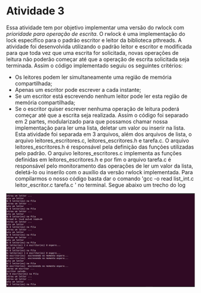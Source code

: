 # Atividade 3
Essa atividade tem por objetivo implementar uma versão do rwlock com *prioridade para operação de escrita*. O rwlock é uma implementação do lock específico para o padrão escritor e leitor da biblioteca pthreads.
A atividade foi desenvolvida utilizando o padrão leitor e escritor e modificada para que toda vez que uma escrita for solicitada, novas operações de leitura não poderão começar até que a operação de escrita solicitada seja terminada. Assim o código implementado seguiu os seguintes critérios:
* Os leitores podem ler simultaneamente uma região de memória compartilhada;
* Apenas um escritor pode escrever a cada instante;
* Se um escritor está escrevendo nenhum leitor pode ler esta região de memória compartilhada;
* Se o escritor quiser escrever nenhuma operação de leitura poderá começar até que a escrita seja realizada.
Assim o código foi separado em 2 partes, modularizado para que possamos chamar nossa implementação para ler uma lista, deletar um valor ou inserir na lista.
Esta atividade foi separada em 3 arquivos, além dos arquivos de lista, o arquivo leitores_escritores.c, leitores_escritores.h e tarefa.c.
O arquivo leitores_escritores.h é responsável pela definição das funções utilizadas pelo padrão. O arquivo leitores_escritores.c implementa as funções definidas em leitores_escritores.h e por fim o arquivo tarefa.c é responsável pelo monitoramento das operações de ler um valor da lista, deletá-lo ou inserilo com o auxílio da versão rwlock implementada.
Para compilarmos o nosso código basta dar o comando 'gcc -o read list_int.c leitor_escritor.c tarefa.c ' no terminal.
Segue abaixo um trecho do log
<img src="log.png" alt="log">


